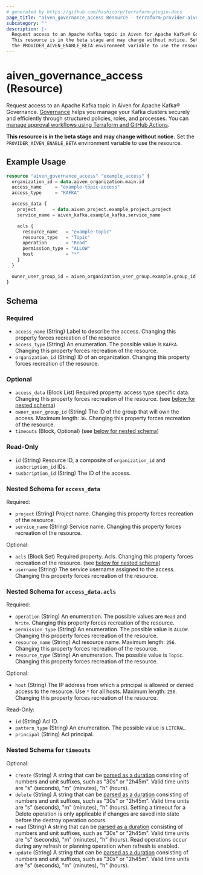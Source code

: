 ```yaml
---
# generated by https://github.com/hashicorp/terraform-plugin-docs
page_title: "aiven_governance_access Resource - terraform-provider-aiven"
subcategory: ""
description: |-
  Request access to an Apache Kafka topic in Aiven for Apache Kafka® Governance. Governance https://aiven.io/docs/products/kafka/howto/governance helps you manage your Kafka clusters securely and efficiently through structured policies, roles, and processes. You can manage approval workflows using Terraform and GitHub Actions https://aiven.io/docs/products/kafka/howto/terraform-governance-approvals.
  This resource is in the beta stage and may change without notice. Set
  the PROVIDER_AIVEN_ENABLE_BETA environment variable to use the resource.
---
```


# aiven_governance_access (Resource)

Request access to an Apache Kafka topic in Aiven for Apache Kafka® Governance. [Governance](https://aiven.io/docs/products/kafka/howto/governance) helps you manage your Kafka clusters securely and efficiently through structured policies, roles, and processes. You can [manage approval workflows using Terraform and GitHub Actions](https://aiven.io/docs/products/kafka/howto/terraform-governance-approvals).

**This resource is in the beta stage and may change without notice.** Set
the `PROVIDER_AIVEN_ENABLE_BETA` environment variable to use the resource.

## Example Usage

```terraform
resource "aiven_governance_access" "example_access" {
  organization_id = data.aiven_organization.main.id
  access_name     = "example-topic-access"
  access_type     = "KAFKA"

  access_data {
    project      = data.aiven_project.example_project.project
    service_name = aiven_kafka.example_kafka.service_name

    acls {
      resource_name   = "example-topic"
      resource_type   = "Topic"
      operation       = "Read"
      permission_type = "ALLOW"
      host            = "*"
    }
  }

  owner_user_group_id = aiven_organization_user_group.example.group_id
}
```

<!-- schema generated by tfplugindocs -->
## Schema

### Required

- `access_name` (String) Label to describe the access. Changing this property forces recreation of the resource.
- `access_type` (String) An enumeration. The possible value is `KAFKA`. Changing this property forces recreation of the resource.
- `organization_id` (String) ID of an organization. Changing this property forces recreation of the resource.

### Optional

- `access_data` (Block List) Required property. access type specific data. Changing this property forces recreation of the resource. (see [below for nested schema](#nestedblock--access_data))
- `owner_user_group_id` (String) The ID of the group that will own the access. Maximum length: `36`. Changing this property forces recreation of the resource.
- `timeouts` (Block, Optional) (see [below for nested schema](#nestedblock--timeouts))

### Read-Only

- `id` (String) Resource ID, a composite of `organization_id` and `susbcription_id` IDs.
- `susbcription_id` (String) The ID of the access.

<a id="nestedblock--access_data"></a>
### Nested Schema for `access_data`

Required:

- `project` (String) Project name. Changing this property forces recreation of the resource.
- `service_name` (String) Service name. Changing this property forces recreation of the resource.

Optional:

- `acls` (Block Set) Required property. Acls. Changing this property forces recreation of the resource. (see [below for nested schema](#nestedblock--access_data--acls))
- `username` (String) The service username assigned to the access. Changing this property forces recreation of the resource.

<a id="nestedblock--access_data--acls"></a>
### Nested Schema for `access_data.acls`

Required:

- `operation` (String) An enumeration. The possible values are `Read` and `Write`. Changing this property forces recreation of the resource.
- `permission_type` (String) An enumeration. The possible value is `ALLOW`. Changing this property forces recreation of the resource.
- `resource_name` (String) Acl resource name. Maximum length: `256`. Changing this property forces recreation of the resource.
- `resource_type` (String) An enumeration. The possible value is `Topic`. Changing this property forces recreation of the resource.

Optional:

- `host` (String) The IP address from which a principal is allowed or denied access to the resource. Use `*` for all hosts. Maximum length: `256`. Changing this property forces recreation of the resource.

Read-Only:

- `id` (String) Acl ID.
- `pattern_type` (String) An enumeration. The possible value is `LITERAL`.
- `principal` (String) Acl principal.



<a id="nestedblock--timeouts"></a>
### Nested Schema for `timeouts`

Optional:

- `create` (String) A string that can be [parsed as a duration](https://pkg.go.dev/time#ParseDuration) consisting of numbers and unit suffixes, such as "30s" or "2h45m". Valid time units are "s" (seconds), "m" (minutes), "h" (hours).
- `delete` (String) A string that can be [parsed as a duration](https://pkg.go.dev/time#ParseDuration) consisting of numbers and unit suffixes, such as "30s" or "2h45m". Valid time units are "s" (seconds), "m" (minutes), "h" (hours). Setting a timeout for a Delete operation is only applicable if changes are saved into state before the destroy operation occurs.
- `read` (String) A string that can be [parsed as a duration](https://pkg.go.dev/time#ParseDuration) consisting of numbers and unit suffixes, such as "30s" or "2h45m". Valid time units are "s" (seconds), "m" (minutes), "h" (hours). Read operations occur during any refresh or planning operation when refresh is enabled.
- `update` (String) A string that can be [parsed as a duration](https://pkg.go.dev/time#ParseDuration) consisting of numbers and unit suffixes, such as "30s" or "2h45m". Valid time units are "s" (seconds), "m" (minutes), "h" (hours).
